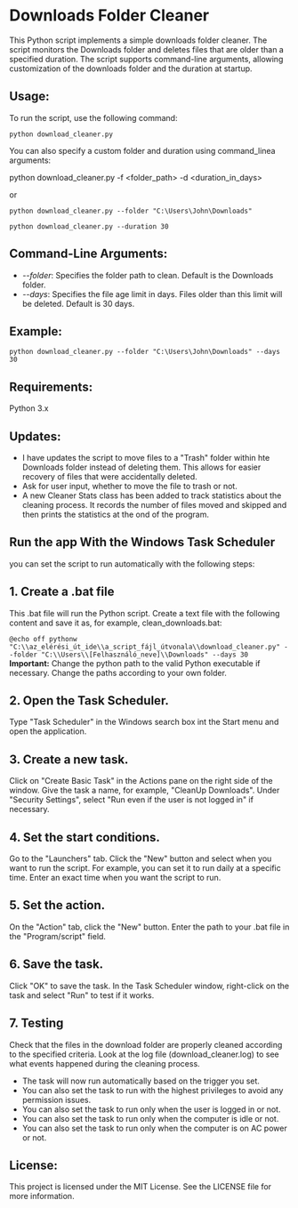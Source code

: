 # **Downloads Folder Cleaner**

This Python script implements a simple downloads folder cleaner. The script monitors the Downloads folder and deletes files that are older than a specified duration. The script supports command-line arguments, allowing customization of the downloads folder and the duration at startup.

## Usage:

To run the script, use the following command:

`python download_cleaner.py`

You can also specify a custom folder and duration using command_linea arguments:

python download_cleaner.py -f <folder_path> -d <duration_in_days>

or

`python download_cleaner.py --folder "C:\Users\John\Downloads"`

`python download_cleaner.py --duration 30`

## **Command-Line Arguments:**

* _--folder_: Specifies the folder path to clean. Default is the Downloads folder.
* _--days_: Specifies the file age limit in days. Files older than this limit will be deleted. Default is 30 days.

## **Example:**

`python download_cleaner.py --folder "C:\Users\John\Downloads" --days 30`

## **Requirements:**

Python 3.x

## Updates:

* I have updates the script to move files to a "Trash" folder within hte Downloads folder instead of deleting them. This allows for easier recovery of files that were accidentally deleted.
* Ask for user input, whether to move the file to trash or not.
* A new Cleaner Stats class has been added to track statistics about the cleaning process. It records the number of files moved and skipped and then prints the statistics at the ond of the program.

## **Run the app With the Windows Task Scheduler**

you can set the script to run automatically with the following steps:

## **1. Create a .bat file**

This .bat file will run the Python script. Create a text file with the following content and save it as, for example, clean_downloads.bat:

`@echo off
pythonw "C:\\az_elérési_út_ide\\a_script_fájl_útvonala\\download_cleaner.py" --folder "C:\\Users\\[Felhasználó_neve]\\Downloads" --days 30
`
**Important:** Change the python path to the valid Python executable if necessary. Change the paths according to your own folder.

## 2. Open the Task Scheduler.

Type "Task Scheduler" in the Windows search box int the Start menu and open the application.

## 3. Create a new task.

Click on "Create Basic Task" in the Actions pane on the right side of the window.
Give the task a name, for example, "CleanUp Downloads". Under "Security Settings", select "Run even if the user is not logged in" if necessary.

## 4. Set the start conditions.

Go to the "Launchers" tab.
Click the "New" button and select when you want to run the script. For example, you can set it to run daily at a specific time.
Enter an exact time when you want the script to run.

## 5. Set the action.

On the "Action" tab, click the "New" button.
Enter the path to your .bat file in the "Program/script" field.

## 6. Save the task.

Click "OK" to save the task.
In the Task Scheduler window, right-click on the task and select "Run" to test if it works.

## 7. Testing

Check that the files in the download folder are properly cleaned according to the specified criteria.
Look at the log file (download_cleaner.log) to see what events happened during the cleaning process.

* The task will now run automatically based on the trigger you set.
* You can also set the task to run with the highest privileges to avoid any permission issues.
* You can also set the task to run only when the user is logged in or not.
* You can also set the task to run only when the computer is idle or not.
* You can also set the task to run only when the computer is on AC power or not.

## License:

This project is licensed under the MIT License. See the LICENSE file for more information.
